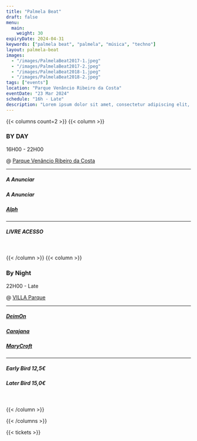 ```yaml
---
title: "Palmela Beat"
draft: false
menu:
  main:
    weight: 30
expiryDate: 2024-04-31
keywords: ["palmela beat", "palmela", "música", "techno"]
layout: palmela-beat
images: 
  - "/images/PalmelaBeat2017-1.jpeg"
  - "/images/PalmelaBeat2017-2.jpeg"
  - "/images/PalmelaBeat2018-1.jpeg"
  - "/images/PalmelaBeat2018-2.jpeg"
tags: ["events"]
location: "Parque Venâncio Ribeiro da Costa"
eventDate: "23 Mar 2024"
schedule: "16h - Late"
description: "Lorem ipsum dolor sit amet, consectetur adipiscing elit, sed do eiusmod tempor incididunt ut labore et dolore magna aliqua. Adipiscing elit pellentesque habitant morbi tristique senectus et."
---
```






{{< columns count=2 >}} {{< column >}}


### BY DAY

16H00 - 22H00

@ [Parque Venâncio Ribeiro da Costa](https://maps.app.goo.gl/dwMcLqkhZEHuAcg16)

---
##### A Anunciar
##### A Anunciar
##### [Alph](https://www.mixcloud.com/ruipedroalferespedro/)

---

##### LIVRE ACESSO
<br>

{{< /column >}} {{< column >}}

### By Night

22H00 - Late

@ [VILLA Parque](https://maps.app.goo.gl/nK2AqJphFurYeuYH6)

---
##### [DeimOn](https://soundcloud.com/dj-deimon)
##### [Carajana](https://soundcloud.com/cajaranamusic)
##### [MaryCroft](https://soundcloud.com/marycroft-macedo)

---

##### Early Bird 12,5€
##### Later Bird 15,0€
<br>


{{< /column >}} 

{{< /columns >}}


{{< tickets >}}